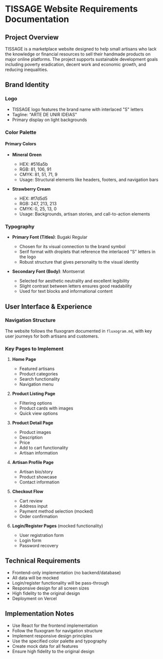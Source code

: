 # TISSAGE Website Requirements Documentation

## Project Overview
TISSAGE is a marketplace website designed to help small artisans who lack the knowledge or financial resources to sell their handmade products on major online platforms. The project supports sustainable development goals including poverty eradication, decent work and economic growth, and reducing inequalities.

## Brand Identity

### Logo
- TISSAGE logo features the brand name with interlaced "S" letters
- Tagline: "ARTE DE UNIR IDEIAS"
- Primary display on light backgrounds

### Color Palette

#### Primary Colors
- **Mineral Green**
  - HEX: #516a5b
  - RGB: 81, 106, 91
  - CMYK: 81, 51, 71, 9
  - Usage: Structural elements like headers, footers, and navigation bars

- **Strawberry Cream**
  - HEX: #f7d5d5
  - RGB: 247, 213, 213
  - CMYK: 0, 25, 13, 0
  - Usage: Backgrounds, artisan stories, and call-to-action elements

### Typography
- **Primary Font (Titles)**: Bugaki Regular
  - Chosen for its visual connection to the brand symbol
  - Serif format with droplets that reference the interlaced "S" letters in the logo
  - Robust structure that gives personality to the visual identity

- **Secondary Font (Body)**: Montserrat
  - Selected for aesthetic neutrality and excellent legibility
  - Slight contrast between letters ensures good readability
  - Used for text blocks and informational content

## User Interface & Experience

### Navigation Structure
The website follows the fluxogram documented in `fluxogram.md`, with key user journeys for both artisans and customers.

### Key Pages to Implement
1. **Home Page**
   - Featured artisans
   - Product categories
   - Search functionality
   - Navigation menu

2. **Product Listing Page**
   - Filtering options
   - Product cards with images
   - Quick view options

3. **Product Detail Page**
   - Product images
   - Description
   - Price
   - Add to cart functionality
   - Artisan information

4. **Artisan Profile Page**
   - Artisan bio/story
   - Product showcase
   - Contact information

5. **Checkout Flow**
   - Cart review
   - Address input
   - Payment method selection (mocked)
   - Order confirmation

6. **Login/Register Pages** (mocked functionality)
   - User registration form
   - Login form
   - Password recovery

## Technical Requirements
- Frontend-only implementation (no backend/database)
- All data will be mocked
- Login/register functionality will be pass-through
- Responsive design for all screen sizes
- High fidelity to the original design
- Deployment on Vercel

## Implementation Notes
- Use React for the frontend implementation
- Follow the fluxogram for navigation structure
- Implement responsive design principles
- Use the specified color palette and typography
- Create mock data for all features
- Ensure high fidelity to the original design
